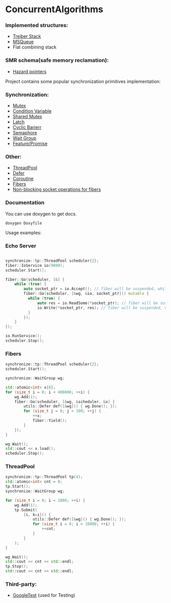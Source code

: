 # ConcurrentAlgorithms

### Implemented structures:
* [Treiber Stack](https://books.google.ru/books/about/Systems_Programming_Coping_with_Parallel.html)
* [MSQueue](https://www.cs.rochester.edu/~scott/papers/1996_PODC_queues.pdf?)
* Flat combining stack
  
### SMR schema(safe memory reclamation):
* [Hazard pointers](http://erdani.org/publications/cuj-2004-12.pdf)

Project contains some popular synchronization primitives implementation:
### Synchronization:
* [Mutex](https://github.com/VTroyanGolovyan/ConcurrentAlgorithmsAndDS/blob/main/synchronize/Mutex.hpp)
* [Condition Variable](https://github.com/VTroyanGolovyan/ConcurrentAlgorithmsAndDS/blob/main/synchronize/ConditionVariable.hpp)
* [Shared Mutex](https://github.com/VTroyanGolovyan/ConcurrentAlgorithmsAndDS/blob/main/synchronize/SharedMutex.hpp)
* [Latch](https://github.com/VTroyanGolovyan/ConcurrentAlgorithmsAndDS/blob/main/synchronize/Latch.hpp)
* [Cyclic Barierr](https://github.com/VTroyanGolovyan/ConcurrentAlgorithmsAndDS/blob/main/synchronize/CyclicBarrier.hpp)
* [Semaphore](https://github.com/VTroyanGolovyan/ConcurrentAlgorithmsAndDS/blob/main/synchronize/Semaphore.hpp)
* [Wait Group](https://github.com/VTroyanGolovyan/ConcurrentAlgorithmsAndDS/blob/main/synchronize/wait_group/WaitGroup.hpp)
* [Feature/Promise](https://github.com/VTroyanGolovyan/ConcurrentAlgorithmsAndDS/blob/main/synchronize/future/)

### Other:
* [ThreadPool](https://github.com/VTroyanGolovyan/ConcurrentAlgorithmsAndDS/blob/main/synchronize/scheduler/)
* [Defer](https://github.com/VTroyanGolovyan/ConcurrentAlgorithmsAndDS/blob/main/utils/)
* [Coroutine](https://github.com/VTroyanGolovyan/ConcurrentAlgorithmsAndDS/tree/main/synchronize/coro)
* [Fibers](https://github.com/VTroyanGolovyan/ConcurrentAlgorithmsAndDS/tree/main/synchronize/fiber)
* [Non-blocking socket operations for fibers](https://github.com/VTroyanGolovyan/ConcurrentAlgorithmsAndDS/tree/main/synchronize/fiber/io)

### Documentation
You can use doxygen to get docs.
```
doxygen Doxyfile
```

Usage examples:

### Echo Server
```cpp

synchronize::tp::ThreadPool scheduler{2};
fiber::IoService io(9000);
scheduler.Start();

fiber::Go(scheduler, [&] {
    while (true) {
        auto socket_ptr = io.Accept(); // fiber will be suspended, while asynchronous accept works
        fiber::Go(scheduler, [&wg, &io, socket_ptr]() mutable {
          while (true) {
              auto res = io.ReadSome(*socket_ptr); // fiber will be suspended, while asynchronous read works
              io.Write(*socket_ptr, res); // fiber will be suspended, while asynchronous write works
          }
        });
    }
});

io.RunService();
scheduler.Stop();
```

### Fibers

```cpp
synchronize::tp::ThreadPool scheduler{2};
scheduler.Start();

synchronize::WaitGroup wg;

std::atomic<int> x{0};
for (size_t i = 0; i < 400000; ++i) {
    wg.Add(1);
    fiber::Go(scheduler, [&wg, &scheduler, &x] {
        utils::Defer def([&wg]() { wg.Done(); });
        for (size_t j = 0; j < 100; ++j) {
            ++x;
            fiber::Yield();
        }
    });
}

wg.Wait();
std::cout << x.load();
scheduler.Stop();
```

### ThreadPool
```cpp
synchronize::tp::ThreadPool tp(4);
std::atomic<int> cnt = 0;
tp.Start();
synchronize::WaitGroup wg;

for (size_t i = 0; i < 1000; ++i) {
    wg.Add(1);
    tp.Submit(
        [&, k=i]() {
            utils::Defer def([&wg]() { wg.Done(); });
            for (size_t i = 0; i < 10000; ++i) {
                ++cnt;
            }
        }
    );
}

wg.Wait();
std::cout << cnt << std::endl;
tp.Stop();
std::cout << cnt << std::endl;
```
### Third-party:
* [GoogleTest](https://github.com/google/googletest) (used for Testing)
